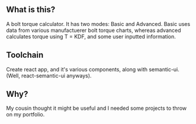 ## What is this? 

A bolt torque calculator. It has two modes: Basic and Advanced. Basic uses data from various manufactuerer bolt torque charts, whereas advanced calculates torque using T = KDF, and some user inputted information. 

## Toolchain

Create react app, and it's various components, along with semantic-ui. (Well, react-semantic-ui anyways). 

## Why? 

My cousin thought it might be useful and I needed some projects to throw on my portfolio. 